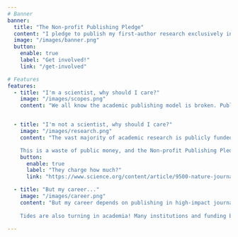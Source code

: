 ```yaml
---
# Banner
banner:
  title: "The Non-profit Publishing Pledge"
  content: "I pledge to publish my first-author research exclusively in non-profit and scholarly society-owned journals, in support of responsible publishing practices"
  image: "/images/banner.png"
  button:
    enable: true
    label: "Get involved!"
    link: "/get-involved"

# Features
features:
  - title: "I'm a scientist, why should I care?"
    image: "/images/scopes.png"
    content: "We all know the academic publishing model is broken. Publishers charge exorbitant fees, restrict access to research, and profit from the work of articles they get for free. The Non-profit Publishing Pledge is a commitment to publishing in ***only*** good quality journals owned by non-profit societies and organisations, ensuring money is reinvested into the academic community and wider society."


  - title: "I'm not a scientist, why should I care?"
    image: "/images/research.png"
    content: "The vast majority of academic research is publicly funded through government grants, and therefore taxpayer money. Many for-profit journals charge extremely high fees to publish research that *they don't pay for*, all for the 'privilege' of public access to publicly funded research! All for what is essentially making a PDF available online.\n

    This is a waste of public money, and the Non-profit Publishing Pledge is a commitment to only publish in journals that are owned by non-profit societies and organisations, reducing financial waste and ensuring that research is accessible to all."
    button:
      enable: true
      label: "They charge how much?"
      link: "https://www.science.org/content/article/9500-nature-journals-will-now-make-your-paper-free-read"

  - title: "But my career..."
    image: "/images/career.png"
    content: "But my career depends on publishing in high-impact journals! The Non-profit Publishing Pledge is a commitment to publishing in ***only*** good quality journals, including high-impact ones like Science and PNAS. You can still build your career and CV while maintaining responsible publishing practices.\n
    
    Tides are also turning in academia! Many institutions and funding bodies explicitly do not take into account the 'prestige' of a journal when evaluating research outputs. The more people who take the pledge, the more we can shift this culture and make it easier for everyone to publish responsiblely."

---
```


